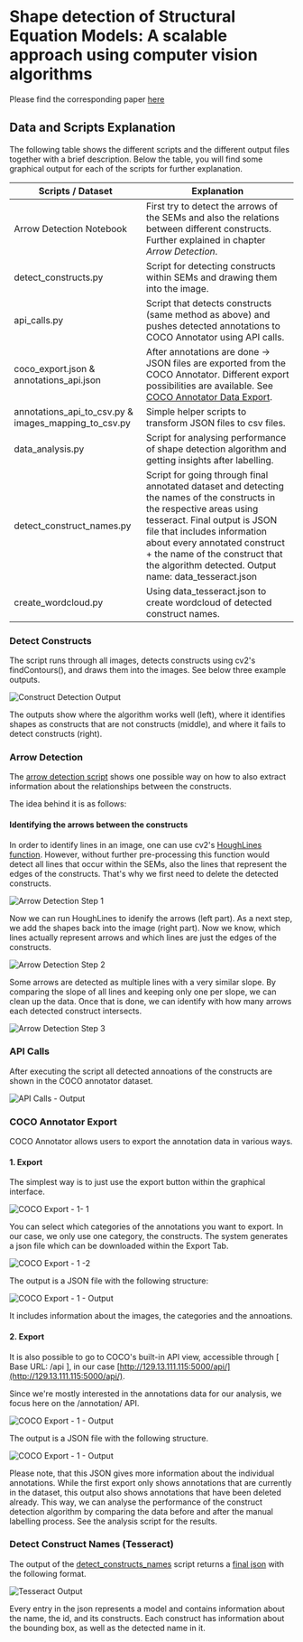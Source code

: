 
# Shape detection of Structural Equation Models: A scalable approach using computer vision algorithms 

Please find the corresponding paper [here](https://github.com/Gerdome/research-model-annotation/blob/master/Seminararbeit_GerritMerz.pdf)

## Data and Scripts Explanation
The following table shows the different scripts and the different output files together with a brief description. Below the table, you will find some graphical output for each of the scripts for further explanation.

| Scripts / Dataset| Explanation|
| --- | --- |
| Arrow Detection Notebook | First try to detect the arrows of the SEMs and also the relations between different constructs. Further explained in chapter *Arrow Detection*. |
| detect_constructs.py| Script for detecting constructs within SEMs and drawing them into the image. |
| api_calls.py| Script that detects constructs (same method as above) and pushes detected annotations to COCO Annotator using API calls. |
| coco_export.json & annotations_api.json|After annotations are done -> JSON files are exported from the COCO Annotator. Different export possibilities are available. See [COCO Annotator Data Export](https://git.scc.kit.edu/yn2099/research-model-annotation#coco-annotator-export). |
| annotations_api_to_csv.py & images_mapping_to_csv.py|Simple helper scripts to transform JSON files to csv files.|
| data_analysis.py|Script for analysing performance of shape detection algorithm and getting insights after labelling.
| detect_construct_names.py |Script for going through final annotated dataset and detecting the names of the constructs in the respective areas using tesseract. Final output is JSON file that includes information about every annotated construct + the name of the construct that the algorithm detected. Output name: data_tesseract.json|
| create_wordcloud.py| Using data_tesseract.json to create wordcloud of detected construct names.|

###  Detect Constructs
The script runs through all images, detects constructs using cv2's findContours(), and draws them into the images. See below three example outputs.

![Construct Detection Output](images/detect_constructs_output.PNG)

The outputs show where the algorithm works well (left), where it identifies shapes as constructs that are not constructs (middle), and where it fails to detect constructs (right).

###  Arrow Detection
The [arrow detection script](https://git.scc.kit.edu/yn2099/research-model-annotation/-/blob/master/Arrow%20Detection.ipynb) shows one possible way on how to also extract information about the relationships between the constructs.

The idea  behind it is as follows:

####  Identifying the arrows between the constructs
In order to identify lines in an image, one can use cv2's [HoughLines function](https://opencv-python-tutroals.readthedocs.io/en/latest/py_tutorials/py_imgproc/py_houghlines/py_houghlines.html). However, without further pre-processing this function would detect all lines that occur within the SEMs, also the lines that represent the edges of the constructs. That's why we first need to delete the detected constructs.


![Arrow Detection Step 1](images/arrow_detection_step1.PNG)

Now we can run HoughLines to idenify the arrows (left part).
As a next step, we add the shapes back into the image (right part). Now we know, which lines actually represent arrows and which lines are just the edges of the constructs.


![Arrow Detection Step 2](images/arrow_detection_step2.PNG)

Some arrows are detected as multiple lines with a very similar slope. By comparing the slope of all lines and keeping only one per slope, we can clean up the data. Once that is done, we can identify with how many arrows each detected construct intersects.



![Arrow Detection Step 3](images/arrow_detection_step3.PNG)

### API Calls
After executing the script all detected annoations of the constructs are shown in the COCO annotator dataset.

![API Calls - Output](images/api_calls.PNG)

### COCO Annotator Export
COCO Annotator allows users to export the annotation data in various ways. 
#### 1. Export

The simplest way is to just use the export button within the graphical interface. 

![COCO Export - 1- 1](images/coco_export_1_1.PNG)

You can select which categories of the annotations you want to export. In our case, we only use one category, the constructs. The system generates a json file which can be downloaded within the Export Tab.

![COCO Export - 1 -2](images/coco_export_1_2.PNG)

The output is a JSON file with the following structure:

![COCO Export - 1 - Output](images/coco_export_1_output.PNG)

It includes information about the images, the categories and the annoations.

#### 2. Export

It is also possible to go to COCO's built-in API view, accessible through [ Base URL: /api ], in our case [http://129.13.111.115:5000/api/](http://129.13.111.115:5000/api/).

Since we're mostly interested in the annotations data for our analysis, we focus here on the /annotation/ API.

![COCO Export - 1 - Output](images/coco_export_2.PNG)

The output is a JSON file with the following structure.

![COCO Export - 1 - Output](images/coco_export_2_output.PNG)

Please note, that this JSON gives more information about the individual annotations. While the first export only shows annotations that are currently in the dataset, this output also shows annotations that have been deleted already. This way, we can analyse the performance of the construct detection algorithm by comparing the data before and after the manual labelling process. See the analysis script for the results.

### Detect Construct Names (Tesseract)
The output of the [detect_constructs_names](https://git.scc.kit.edu/yn2099/research-model-annotation/-/blob/master/detect_construct_names.py) script returns a [final json](https://git.scc.kit.edu/yn2099/research-model-annotation/-/blob/master/data_tesseract.json) with the following format.

![Tesseract Output](images/tesseract_output.PNG)

Every entry in the json represents a model and contains information about the name, the id, and its constructs. Each construct has information about the bounding box, as well as the detected name in it.






